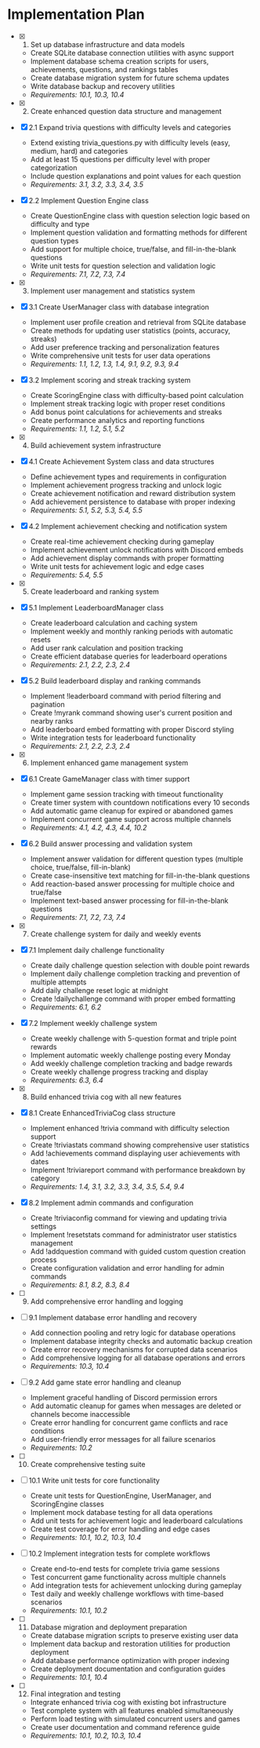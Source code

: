 # Implementation Plan

- [x] 1. Set up database infrastructure and data models

  - Create SQLite database connection utilities with async support
  - Implement database schema creation scripts for users, achievements, questions, and rankings tables
  - Create database migration system for future schema updates
  - Write database backup and recovery utilities
  - _Requirements: 10.1, 10.3, 10.4_

- [x] 2. Create enhanced question data structure and management
- [x] 2.1 Expand trivia questions with difficulty levels and categories

  - Extend existing trivia_questions.py with difficulty levels (easy, medium, hard) and categories
  - Add at least 15 questions per difficulty level with proper categorization
  - Include question explanations and point values for each question
  - _Requirements: 3.1, 3.2, 3.3, 3.4, 3.5_

- [x] 2.2 Implement Question Engine class

  - Create QuestionEngine class with question selection logic based on difficulty and type
  - Implement question validation and formatting methods for different question types
  - Add support for multiple choice, true/false, and fill-in-the-blank questions
  - Write unit tests for question selection and validation logic
  - _Requirements: 7.1, 7.2, 7.3, 7.4_

- [x] 3. Implement user management and statistics system
- [x] 3.1 Create UserManager class with database integration

  - Implement user profile creation and retrieval from SQLite database
  - Create methods for updating user statistics (points, accuracy, streaks)
  - Add user preference tracking and personalization features
  - Write comprehensive unit tests for user data operations
  - _Requirements: 1.1, 1.2, 1.3, 1.4, 9.1, 9.2, 9.3, 9.4_

- [x] 3.2 Implement scoring and streak tracking system

  - Create ScoringEngine class with difficulty-based point calculation
  - Implement streak tracking logic with proper reset conditions
  - Add bonus point calculations for achievements and streaks
  - Create performance analytics and reporting functions
  - _Requirements: 1.1, 1.2, 5.1, 5.2_

- [x] 4. Build achievement system infrastructure
- [x] 4.1 Create Achievement System class and data structures

  - Define achievement types and requirements in configuration
  - Implement achievement progress tracking and unlock logic
  - Create achievement notification and reward distribution system
  - Add achievement persistence to database with proper indexing
  - _Requirements: 5.1, 5.2, 5.3, 5.4, 5.5_

- [x] 4.2 Implement achievement checking and notification system

  - Create real-time achievement checking during gameplay
  - Implement achievement unlock notifications with Discord embeds
  - Add achievement display commands with proper formatting
  - Write unit tests for achievement logic and edge cases
  - _Requirements: 5.4, 5.5_

- [x] 5. Create leaderboard and ranking system
- [x] 5.1 Implement LeaderboardManager class

  - Create leaderboard calculation and caching system
  - Implement weekly and monthly ranking periods with automatic resets
  - Add user rank calculation and position tracking
  - Create efficient database queries for leaderboard operations
  - _Requirements: 2.1, 2.2, 2.3, 2.4_

- [x] 5.2 Build leaderboard display and ranking commands

  - Implement !leaderboard command with period filtering and pagination
  - Create !myrank command showing user's current position and nearby ranks
  - Add leaderboard embed formatting with proper Discord styling
  - Write integration tests for leaderboard functionality
  - _Requirements: 2.1, 2.2, 2.3, 2.4_

- [x] 6. Implement enhanced game management system
- [x] 6.1 Create GameManager class with timer support

  - Implement game session tracking with timeout functionality
  - Create timer system with countdown notifications every 10 seconds
  - Add automatic game cleanup for expired or abandoned games
  - Implement concurrent game support across multiple channels
  - _Requirements: 4.1, 4.2, 4.3, 4.4, 10.2_

- [x] 6.2 Build answer processing and validation system

  - Implement answer validation for different question types (multiple choice, true/false, fill-in-blank)
  - Create case-insensitive text matching for fill-in-the-blank questions
  - Add reaction-based answer processing for multiple choice and true/false
  - Implement text-based answer processing for fill-in-the-blank questions
  - _Requirements: 7.1, 7.2, 7.3, 7.4_

- [x] 7. Create challenge system for daily and weekly events
- [x] 7.1 Implement daily challenge functionality

  - Create daily challenge question selection with double point rewards
  - Implement daily challenge completion tracking and prevention of multiple attempts
  - Add daily challenge reset logic at midnight
  - Create !dailychallenge command with proper embed formatting
  - _Requirements: 6.1, 6.2_

- [x] 7.2 Implement weekly challenge system

  - Create weekly challenge with 5-question format and triple point rewards
  - Implement automatic weekly challenge posting every Monday
  - Add weekly challenge completion tracking and badge rewards
  - Create weekly challenge progress tracking and display
  - _Requirements: 6.3, 6.4_

- [x] 8. Build enhanced trivia cog with all new features
- [x] 8.1 Create EnhancedTriviaCog class structure

  - Implement enhanced !trivia command with difficulty selection support
  - Create !triviastats command showing comprehensive user statistics
  - Add !achievements command displaying user achievements with dates
  - Implement !triviareport command with performance breakdown by category
  - _Requirements: 1.4, 3.1, 3.2, 3.3, 3.4, 3.5, 5.4, 9.4_

- [x] 8.2 Implement admin commands and configuration

  - Create !triviaconfig command for viewing and updating trivia settings
  - Implement !resetstats command for administrator user statistics management
  - Add !addquestion command with guided custom question creation process
  - Create configuration validation and error handling for admin commands
  - _Requirements: 8.1, 8.2, 8.3, 8.4_

- [ ] 9. Add comprehensive error handling and logging
- [ ] 9.1 Implement database error handling and recovery

  - Add connection pooling and retry logic for database operations
  - Implement database integrity checks and automatic backup creation
  - Create error recovery mechanisms for corrupted data scenarios
  - Add comprehensive logging for all database operations and errors
  - _Requirements: 10.3, 10.4_

- [ ] 9.2 Add game state error handling and cleanup

  - Implement graceful handling of Discord permission errors
  - Add automatic cleanup for games when messages are deleted or channels become inaccessible
  - Create error handling for concurrent game conflicts and race conditions
  - Add user-friendly error messages for all failure scenarios
  - _Requirements: 10.2_

- [ ] 10. Create comprehensive testing suite
- [ ] 10.1 Write unit tests for core functionality

  - Create unit tests for QuestionEngine, UserManager, and ScoringEngine classes
  - Implement mock database testing for all data operations
  - Add unit tests for achievement logic and leaderboard calculations
  - Create test coverage for error handling and edge cases
  - _Requirements: 10.1, 10.2, 10.3, 10.4_

- [ ] 10.2 Implement integration tests for complete workflows

  - Create end-to-end tests for complete trivia game sessions
  - Test concurrent game functionality across multiple channels
  - Add integration tests for achievement unlocking during gameplay
  - Test daily and weekly challenge workflows with time-based scenarios
  - _Requirements: 10.1, 10.2_

- [ ] 11. Database migration and deployment preparation

  - Create database migration scripts to preserve existing user data
  - Implement data backup and restoration utilities for production deployment
  - Add database performance optimization with proper indexing
  - Create deployment documentation and configuration guides
  - _Requirements: 10.1, 10.4_

- [ ] 12. Final integration and testing
  - Integrate enhanced trivia cog with existing bot infrastructure
  - Test complete system with all features enabled simultaneously
  - Perform load testing with simulated concurrent users and games
  - Create user documentation and command reference guide
  - _Requirements: 10.1, 10.2, 10.3, 10.4_
